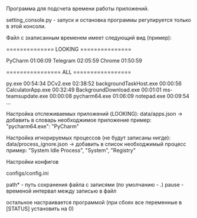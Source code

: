 Программа для подсчета времени работы приложений.

setting_console.py - запуск и остановка программы регулируется только в этой консоли.

Файл с зхаписанным временем имеет следующий вид (пример):

==============  LOOKING  ===============

PyCharm                             01:06:09
Telegram                            02:05:59
Chrome                              01:50:59


================  ALL  =================

py.exe                              00:54:34
DCv2.exe                            02:38:52
backgroundTaskHost.exe              00:00:56
CalculatorApp.exe                   00:32:49
BackgroundDownload.exe              00:01:01
ms-teamsupdate.exe                  00:00:08
pycharm64.exe                       01:06:09
notepad.exe                         00:09:54
...


Настройка отслеживаемых приложений (LOOKING):
data/apps.json  ->  добавить в словарь необходжимое приложение
пример:   "pycharm64.exe": "PyCharm"

Настройка игнорируемых процессов (не будут записаны нигде):
data/process_ignore.json  ->  добавить в список необходжимый процесс
пример:   "System Idle Process", "System", "Registry"

Настройки конфигов

configs/config.ini

path* - путь сохранения файла с записями (по умолчанию - .)
pause - временой интервал между записью в файл

остальное настраивается программой
(при сбоях все переменные в [STATUS] установить на 0)
  
